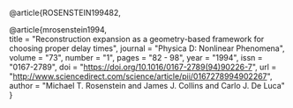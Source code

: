 @article{ROSENSTEIN199482,

@article{mrosenstein1994,  
title = "Reconstruction expansion as a geometry-based framework for choosing proper delay times",
journal = "Physica D: Nonlinear Phenomena",
volume = "73",
number = "1",
pages = "82 - 98",
year = "1994",
issn = "0167-2789",
doi = "https://doi.org/10.1016/0167-2789(94)90226-7",
url = "http://www.sciencedirect.com/science/article/pii/0167278994902267",
author = "Michael T. Rosenstein and James J. Collins and Carlo J. De Luca"
}
